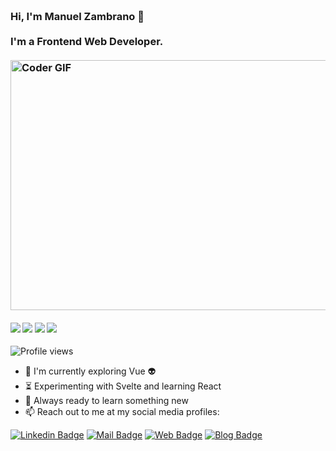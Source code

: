 <h3 align="left">
 <abc>
  <br>Hi, I'm Manuel Zambrano 👋<br>
  <br> I'm a Frontend Web Developer. <br>
  <br>
    <img src="https://media.giphy.com/media/13HgwGsXF0aiGY/giphy.gif" alt="Coder GIF" width="700" height="400">
 </abc>
</h3>

#### ![](https://img.shields.io/badge/Angular-%3C%20%2F%3E-red) ![](https://img.shields.io/badge/Vue-%3C%20%2F%3E-success) ![](https://img.shields.io/badge/React-%3C%20%2F%3E-blue) ![](https://img.shields.io/badge/Svelte-%3C%20%2F%3E-orange)

![Profile views](https://komarev.com/ghpvc/?username=devzambra&style=flat-square)

- :telescope: I'm currently exploring Vue :alien:
- :hourglass_flowing_sand: Experimenting with Svelte and learning React
- :microscope: Always ready to learn something new
- :mailbox: Reach out to me at my social media profiles: <br>

[![Linkedin Badge](https://img.shields.io/badge/-Manuel%20Zambrano-blue?style=flat-square&logo=Linkedin&logoColor=white&link=https://www.linkedin.com/in/manuel-zambrano)](https://www.linkedin.com/in/manuel-zambrano) [![Mail Badge](https://img.shields.io/badge/-Mail-red?style=flat-square&logo=Gmail&logoColor=white&link=mailto:dev.mzambrano@gmail.com)](mailto:dev.mzambrano@gmail.com) [![Web Badge](https://img.shields.io/badge/-devzambra-success)](https://devzambra.es) [![Blog Badge](https://img.shields.io/badge/-Blog-red)](https://devzambra.es/blog)
